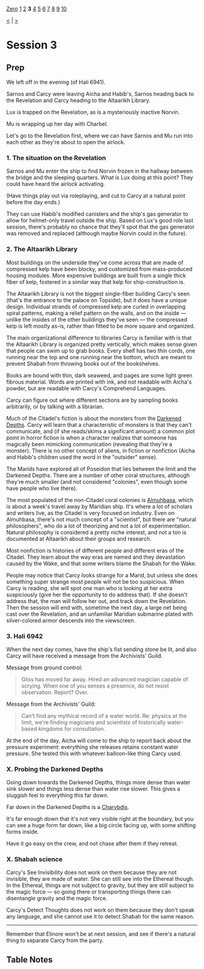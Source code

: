 [Zero](./Session0.md) [1](./Session1.md) [2](./Session2.md) **3** [4](./Session4.md) [5](./Session5.md) [6](./Session6.md) [7](./Session7.md) [8](./Session8.md) [9](./Session9.md) [10](./Session10.md)

[<](./Session2.md) | [>](./Session4.md)

# Session 3

## Prep

We left off in the evening (of Hali 6941).

Sarnos and Carcy were leaving Aicha and Habib's, Sarnos heading back to the Revelation and Carcy heading to the Altaarikh Library.

Lux is trapped on the Revelation, as is a mysteriously inactive Norvin.

Mu is wrapping up her day with Charbel.

Let's go to the Revelation first, where we can have Sarnos and Mu run into each other as they're about to open the airlock.

### 1. The situation on the Revelation

Sarnos and Mu enter the ship to find Norvin frozen in the hallway between the bridge and the sleeping quarters. What is Lux doing at this point? They could have heard the airlock activating.

(Have things play out via roleplaying, and cut to Carcy at a natural point before the day ends.)

They can use Habib's modified canisters and the ship's gas generator to allow for helmet-only travel outside the ship. Based on Lux's good role last session, there's probably no chance that they'll spot that the gas generator was removed and replaced (although maybe Norvin could in the future).

### 2. The Altaarikh Library

Most buildings on the underside they've come across that are made of compressed kelp have been blocky, and customized from mass-produced housing modules. More expensive buildings are built from a single thick fiber of kelp, fostered in a similar way that kelp for ship-construction is.

The Altaarikh Library is not the biggest single-fiber building Carcy's seen (that's the entrance to the palace on Topside), but it does have a unique design. Individual strands of compressed kelp are curled in overlapping spiral patterns, making a relief pattern on the walls, and on the inside — unlike the insides of the other buildings they've seen — the compressed kelp is left mostly as-is, rather than fitted to be more square and organized.

The main organizational difference to libraries Carcy is familiar with is that the Altaarikh Library is organized pretty vertically, which makes sense given that people can swim up to grab books. Every shelf has two thin cords, one running near the top and one running near the bottom, which are meant to prevent Shabah from throwing books out of the bookshelves.

Books are bound with thin, dark seaweed, and pages are some light green fibrous material. Words are printed with ink, and not readable with Aicha's powder, but are readable with Carcy's Comprehend Languages.

Carcy can figure out where different sections are by sampling books arbitrarily, or by talking with a librarian.

Much of the Citadel's fiction is about the monsters from the [Darkened Depths](../World/Poseidon/Darkened_Depths.md). Carcy will learn that a characteristic of monsters is that they can't communicate, and (if she reads/skims a significant amount) a common plot point in horror fiction is when a character realizes that someone has magically been mimicking communication (revealing that they're a monster). There is no other concept of aliens, in fiction or nonfiction (Aicha and Habib's children used the word in the "outsider" sense).

The Marids have explored all of Poseidon that lies between the limit and the Darkened Depths. There are a number of other coral structures, although they're much smaller (and not considered "colonies", even though some have people who live there).

The most populated of the non-Citadel coral colonies is [Almuhbasa](../World/Poseidon/Almuhbasa.md), which is about a week's travel away by Maridian ship. It's where a lot of scholars and writers live, as the Citadel is very focused on industry. Even on Almuhbasa, there's not much concept of a "scientist", but there are "natural philosophers", who do a lot of theorizing and not a lot of experimentation. Natural philosophy is considered a pretty niche interest, and not a ton is documented at Altaarikh about their groups and research.

Most nonfiction is histories of different people and different eras of the Citadel. They learn about the way eras are named and they devastation caused by the Wake, and that some writers blame the Shabah for the Wake.

People may notice that Carcy looks strange for a Marid, but unless she does something super strange most people will not be too suspicious. When Carcy is reading, she will spot one man who is looking at her extra suspiciously (give her the opportunity to do address that). If she doesn't address that, the man will follow her out, and track down the Revelation. Then the session will end with, sometime the next day, a large net being cast over the Revelation, and an unfamiliar Maridian submarine plated with silver-colored armor descends into the viewscreen.

### 3. Hali 6942

When the next day comes, have the ship's fist sending stone be lit, and also Carcy will have received a message from the Archivists' Guild.

Message from ground control:

> Gliss has moved far away. Hired an advanced magician capable of scrying. When one of you senses a presence, do not resist observation. Report? Over.

Message from the Archivists' Guild:

> Can't find any mythical record of a water world. Re: physics at the limit, we're finding magicians and scientists of historically water-based kingdoms for consultation.

At the end of the day, Aicha will come to the ship to report back about the pressure experiment: everything she releases retains constant water pressure. She tested this with whatever balloon-like thing Carcy used.

### X. Probing the Darkened Depths

Going down towards the Darkened Depths, things more dense than water sink slower and things less dense than water rise slower. This gives a sluggish feel to everything this far down.

Far down in the Darkened Depths is a [Charybdis](https://www.5esrd.com/database/creature/charybdis/).

It's far enough down that it's not very visible right at the boundary, but you can see a huge form far down, like a big circle facing up, with some shifting forms inside.

Have it go easy on the crew, and not chase after them if they retreat.

### X. Shabah science

Carcy's See Invisibility does not work on them because they are not invisible, they are made of water. She can still see into the Ethereal though. In the Ethereal, things are not subject to gravity, but they are still subject to the magic force — so going there or transporting things there can disentangle gravity and the magic force.

Carcy's Detect Thoughts does not work on them because they don't speak any language, and she cannot use it to detect Shabah for the same reason.

---

Remember that Elinore won't be at next session, and see if there's a natural thing to separate Carcy from the party.

## Table Notes
